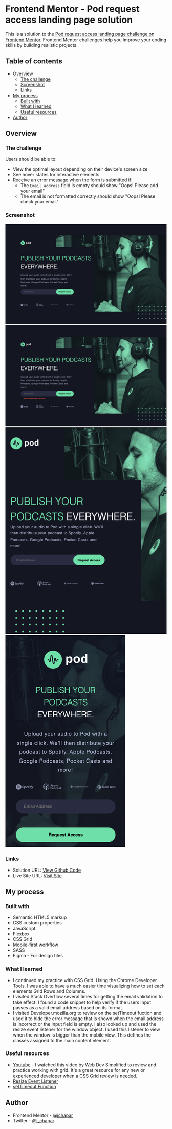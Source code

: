 # Frontend Mentor - Pod request access landing page solution

This is a solution to the [Pod request access landing page challenge on Frontend Mentor](https://www.frontendmentor.io/challenges/pod-request-access-landing-page-eyTmdkLSG). Frontend Mentor challenges help you improve your coding skills by building realistic projects.

## Table of contents

- [Overview](#overview)
  - [The challenge](#the-challenge)
  - [Screenshot](#screenshot)
  - [Links](#links)
- [My process](#my-process)
  - [Built with](#built-with)
  - [What I learned](#what-i-learned)
  - [Useful resources](#useful-resources)
- [Author](#author)

## Overview

### The challenge

Users should be able to:

- View the optimal layout depending on their device's screen size
- See hover states for interactive elements
- Receive an error message when the form is submitted if:
  - The `Email address` field is empty should show "Oops! Please add your email"
  - The email is not formatted correctly should show "Oops! Please check your email"

### Screenshot

![](./desktop.png)
![](./desktop-error.png)
![](./tablet.png)
![](./mobile.png)

### Links

- Solution URL: [View Github Code](https://github.com/jchapar/pod_Request)
- Live Site URL: [Visit Site](https://jchapar.github.io/pod_Request/)

## My process

### Built with

- Semantic HTML5 markup
- CSS custom properties
- JavaScript
- Flexbox
- CSS Grid
- Mobile-first workflow
- SASS
- Figma - For design files

### What I learned

- I continued my practice with CSS Grid. Using the Chrome Developer Tools, I was able to have a much easier time visualizing how to set each elements Grid Rows and Columns.
- I visited Stack Overflow several times for getting the email validation to take effect. I found a code snippet to help verify if the users input passes as a valid email address based on its format.
- I visited Developer.mozilla.org to review on the setTimeout fuction and used it to hide the error message that is shown when the email address is incorrect or the input field is empty. I also looked up and used the resize event listener for the window object. I used this listener to view when the window is bigger than the mobile view. This defines the classes assigned to the main content element.

### Useful resources

- [Youtube](https://www.youtube.com/watch?v=9zBsdzdE4sM&t=793s) - I watched this video by Web Dev Simplified to review and practice working with grid. It's a great resource for any new or experienced developer when a CSS Grid review is needed.
- [Resize Event Listener](https://developer.mozilla.org/en-US/docs/Web/API/Window/resize_event)
- [setTimeout Function](https://developer.mozilla.org/en-US/docs/Web/API/setTimeout)

## Author

- Frontend Mentor - [@jchapar](https://www.frontendmentor.io/profile/jchapar)
- Twitter - [@j_chapar](https://www.twitter.com/j_chapar)
